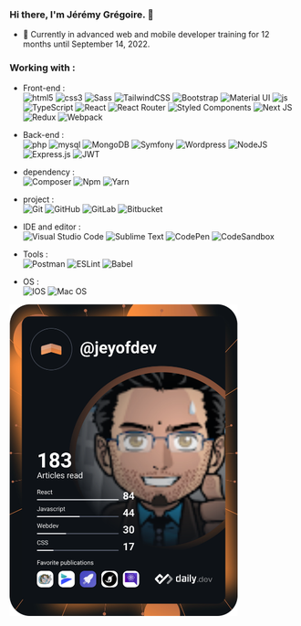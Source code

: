 ### Hi there, I'm Jérémy Grégoire. 👋

- 🔭 Currently in advanced web and mobile developer training for 12 months until September 14, 2022.


### Working with :

- Front-end :  
![html5](https://img.shields.io/badge/-HTML5-black?style=plastic&logo=html5)
![css3](https://img.shields.io/badge/-CSS3-black?style=plastic&logo=css3)
![Sass](https://img.shields.io/badge/-SASS-black?style=plastic&logo=sass)
![TailwindCSS](https://img.shields.io/badge/TAILWINDCSS-black?style=plastic&logo=tailwind-css)
![Bootstrap](https://img.shields.io/badge/BOOTSTRAP-black?style=plastic&logo=bootstrap)
![Material UI](https://img.shields.io/badge/MATERIALUI-black?style=plastic&logo=material-ui)
![js](https://img.shields.io/badge/-JAVASCRIPT-black?style=plastic&logo=javascript)
![TypeScript](https://img.shields.io/badge/TYPESCRIPT-black?style=plastic&logo=typescript)
![React](https://img.shields.io/badge/-REACT-black?style=plastic&logo=react)
![React Router](https://img.shields.io/badge/REACT--ROUTER-black?style=plastic&logo=react-router)
![Styled Components](https://img.shields.io/badge/STYLED--COMPONENTS-black?style=plastic&logo=styled-components)
![Next JS](https://img.shields.io/badge/NEXT-black?style=plastic&logo=next.js)
![Redux](https://img.shields.io/badge/-REDUX-black?style=plastic&logo=redux)
![Webpack](https://img.shields.io/badge/-WEBPACK-black?style=plastic&logo=webpack)

- Back-end :  
![php](https://img.shields.io/badge/-PHP-black?style=plastic&logo=php)
![mysql](https://img.shields.io/badge/-MySQL-black?style=plastic&logo=mysql)
![MongoDB](https://img.shields.io/badge/MONGODB-black?style=plastic&logo=mongodb)
![Symfony](https://img.shields.io/badge/-SYMFONY-black?style=plastic&logo=symfony)
![Wordpress](https://img.shields.io/badge/-WORDPRESS-black?style=plastic&logo=wordpress)
![NodeJS](https://img.shields.io/badge/NODE.JS-black?style=plastic&logo=node.js)
![Express.js](https://img.shields.io/badge/EXPRESS.JS-black?style=plastic&logo=express)
![JWT](https://img.shields.io/badge/JWT-black?style=plastic&logo=JSON%20web%20tokens)

- dependency :   
![Composer](https://img.shields.io/badge/-COMPOSER-black?style=plastic&logo=composer)
![Npm](https://img.shields.io/badge/-NPM-black?style=plastic&logo=npm)
![Yarn](https://img.shields.io/badge/-YARN-black?style=plastic&logo=yarn)

- project :  
![Git](https://img.shields.io/badge/-Git-black?style=plastic&logo=git)
![GitHub](https://img.shields.io/badge/GITHUB-black?style=plastic&logo=github&logoColor=white)
![GitLab](https://img.shields.io/badge/GITLAB-black?style=plastic&logo=gitlab&logoColor=white)
![Bitbucket](https://img.shields.io/badge/BITBUCKET-black?style=plastic&logo=bitbucket)

- IDE and editor :  
![Visual Studio Code](https://img.shields.io/badge/VISUAL--STUDIO--CODE-black?style=plastic&logo=visual-studio-code)
![Sublime Text](https://img.shields.io/badge/SUBLIME--TEXT-black?style=plastic&logo=sublime-text)
![CodePen](https://img.shields.io/badge/CODEPEN-black?style=plastic&logo=codepen)
![CodeSandbox](https://img.shields.io/badge/CODESANDBOX-black?style=plastic&logo=codesandbox)

- Tools :  
![Postman](https://img.shields.io/badge/POSTMAN-black?style=plastic&logo=postman)
![ESLint](https://img.shields.io/badge/ESLINT-black?style=plastic&logo=eslint)
![Babel](https://img.shields.io/badge/BABEL-black?style=plastic&logo=babel)

- OS :  
![IOS](https://img.shields.io/badge/iOS-black?style=plastic&logo=ios)
![Mac OS](https://img.shields.io/badge/MAC--OS-black?style=plastic&logo=macos)

<a href="https://app.daily.dev/DailyDevTips"><img src="https://github.com/jeyofdev/jeyofdev/blob/main/devcard.svg" width="400" alt="Jeyofdev's Dev Card"/></a>


<!--
**jeyofdev/jeyofdev** is a ✨ _special_ ✨ repository because its `README.md` (this file) appears on your GitHub profile.

Here are some ideas to get you started:

- 🔭 I’m currently working on ...
- 🌱 I’m currently learning ...
- 👯 I’m looking to collaborate on ...
- 🤔 I’m looking for help with ...
- 💬 Ask me about ...
- 📫 How to reach me: ...
- 😄 Pronouns: ...
- ⚡ Fun fact: ...
-->
